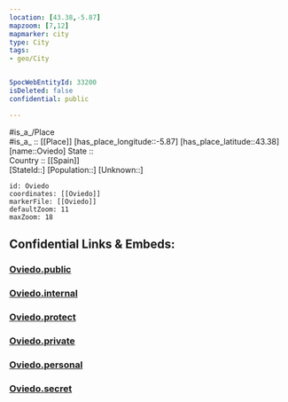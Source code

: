 ```yaml
---
location: [43.38,-5.87] 
mapzoom: [7,12] 
mapmarker: city 
type: City
tags:
- geo/City


SpocWebEntityId: 33200
isDeleted: false
confidential: public

---
```

#is_a_/Place  
#is_a_ :: [[Place]] 
[has_place_longitude::-5.87] 
[has_place_latitude::43.38] 
[name::Oviedo] 
State ::  
Country :: [[Spain]]  
[StateId::] 
[Population::] 
[Unknown::] 


```leaflet
id: Oviedo
coordinates: [[Oviedo]] 
markerFile: [[Oviedo]] 
defaultZoom: 11 
maxZoom: 18
```


## Confidential Links & Embeds: 

### [Oviedo.public](/_public/\Earth\Continent\Europe\Europe~South\Spain\Provinces~Spain\Asturias\CityOviedo.public.md) 

### [Oviedo.internal](/_internal/\Earth\Continent\Europe\Europe~South\Spain\Provinces~Spain\Asturias\CityOviedo.internal.md) 

### [Oviedo.protect](/_protect/\Earth\Continent\Europe\Europe~South\Spain\Provinces~Spain\Asturias\CityOviedo.protect.md) 

### [Oviedo.private](/_private/\Earth\Continent\Europe\Europe~South\Spain\Provinces~Spain\Asturias\CityOviedo.private.md) 

### [Oviedo.personal](/_personal/\Earth\Continent\Europe\Europe~South\Spain\Provinces~Spain\Asturias\CityOviedo.personal.md) 

### [Oviedo.secret](/_secret/\Earth\Continent\Europe\Europe~South\Spain\Provinces~Spain\Asturias\CityOviedo.secret.md)

